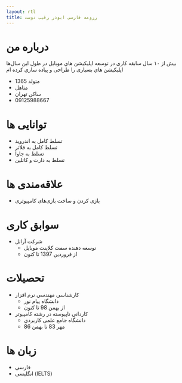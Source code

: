 ```yaml
---
layout: rtl
title: رزومه فارسی ابوذر رقيب دوست
---
```


# درباره من

بیش از ۱۰ سال سابقه کاری در توسعه اپليكيشن هاي موبايل در طول اين سال‌ها اپليكيشن هاي  بسیاری را طراحی و پياده سازي كرده ام 

* متولد 1365
* متاهل
* ساکن تهران
* 09125988667

# توانایی ها
* تسلط کامل به اندرويد 
* تسلط کامل به فلاتر 
* تسلط به جاوا
* تسلط به دارت و كاتلين

# علاقه‌مندی ها
* بازی کردن و ساخت بازی‌های کامپیوتری

# سوابق کاری
* شرکت آراتل
    * توسعه دهنده سمت كلاينت موبايل
    * از فروردين 1397 تا کنون


# تحصیلات
* کارشناسی مهندسي نرم افزار
    * دانشگاه پيام نور
    * از بهمن 98 تا كنون
* کاردانی ناپیوسته در رشته کامپیوتر
    * دانشگاه جامع علمي كاربردي
    * مهر 83 تا بهمن 86

# زبان ها
* فارسی
* انگلیسی (IELTS)


